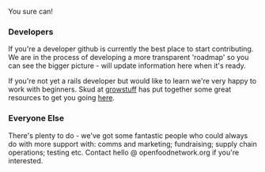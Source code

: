 You sure can!

### Developers 

If you're a developer github is currently the best place to start contributing. We are in the process of developing a more transparent 'roadmap' so you can see the bigger picture - will update information here when it's ready. 

If you're not yet a rails developer but would like to learn we're very happy to work with beginners. Skud at [growstuff](http://wiki.growstuff.org/index.php/Main_Page) has put together some great resources to get you going [here](http://wiki.growstuff.org/index.php/Newbie_guide).

### Everyone Else

There's plenty to do - we've got some fantastic people who could always do with more support with: comms and marketing; fundraising; supply chain operations; testing etc. Contact hello @ openfoodnetwork.org if you're interested. 
